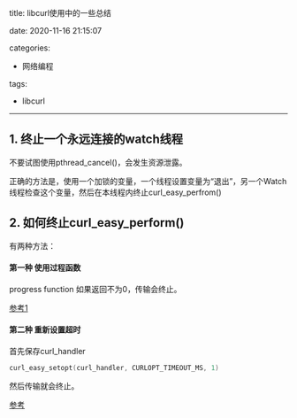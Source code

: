 title: libcurl使用中的一些总结

date: 2020-11-16 21:15:07

categories:
- 网络编程

tags:
- libcurl
---

## 1. 终止一个永远连接的watch线程

不要试图使用pthread_cancel()，会发生资源泄露。

正确的方法是，使用一个加锁的变量，一个线程设置变量为“退出”，另一个Watch线程检查这个变量，然后在本线程内终止curl_easy_perfrom()

<!-- more -->

## 2. 如何终止curl_easy_perform()

有两种方法：

#### 第一种 使用过程函数

progress function 如果返回不为0，传输会终止。

[参考1](https://curl.se/mail/lib-2007-09/0097.html)

#### 第二种 重新设置超时

首先保存curl_handler
```c
curl_easy_setopt(curl_handler, CURLOPT_TIMEOUT_MS, 1)
```
然后传输就会终止。

[参考](https://stackoverflow.com/questions/28767613/cancel-curl-easy-perform-while-it-is-trying-to-connect)

